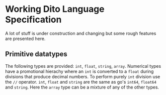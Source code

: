 # Working Dito Language Specification

A lot of stuff is under construction and changing but some rough features are presented here.

## Primitive datatypes
The following types are provided: `int`, `float`, `string`, `array`. Numerical types have a promotional hierachy where an `int` is converted to a `float` during divisions that produce decimal numbers. To perform purely `int` division use the `//` operator. `int`, `float` and `string` are the same as go's `int64`, `float64` and `string`. Here the `array` type can be a mixture of any of the other types.



